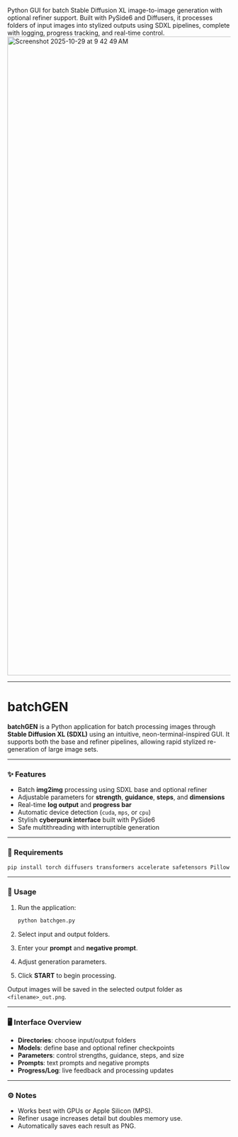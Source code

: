 Python GUI for batch Stable Diffusion XL image-to-image generation with optional refiner support. Built with PySide6 and Diffusers, it processes folders of input images into stylized outputs using SDXL pipelines, complete with logging, progress tracking, and real-time control.
<img width="2560" height="1440" alt="Screenshot 2025-10-29 at 9 42 49 AM" src="https://github.com/user-attachments/assets/c47ac9c9-23bf-415d-bcf9-b471836af87e" />

---

# batchGEN

**batchGEN** is a Python application for batch processing images through **Stable Diffusion XL (SDXL)** using an intuitive, neon-terminal-inspired GUI. It supports both the base and refiner pipelines, allowing rapid stylized re-generation of large image sets.

---

### ✨ Features

* Batch **img2img** processing using SDXL base and optional refiner
* Adjustable parameters for **strength**, **guidance**, **steps**, and **dimensions**
* Real-time **log output** and **progress bar**
* Automatic device detection (`cuda`, `mps`, or `cpu`)
* Stylish **cyberpunk interface** built with PySide6
* Safe multithreading with interruptible generation

---

### 🧩 Requirements

```bash
pip install torch diffusers transformers accelerate safetensors Pillow PySide6
```

---

### 🚀 Usage

1. Run the application:

   ```bash
   python batchgen.py
   ```
2. Select input and output folders.
3. Enter your **prompt** and **negative prompt**.
4. Adjust generation parameters.
5. Click **START** to begin processing.

Output images will be saved in the selected output folder as `<filename>_out.png`.

---

### 🖥️ Interface Overview

* **Directories**: choose input/output folders
* **Models**: define base and optional refiner checkpoints
* **Parameters**: control strengths, guidance, steps, and size
* **Prompts**: text prompts and negative prompts
* **Progress/Log**: live feedback and processing updates

---

### ⚙️ Notes

* Works best with GPUs or Apple Silicon (MPS).
* Refiner usage increases detail but doubles memory use.
* Automatically saves each result as PNG.

